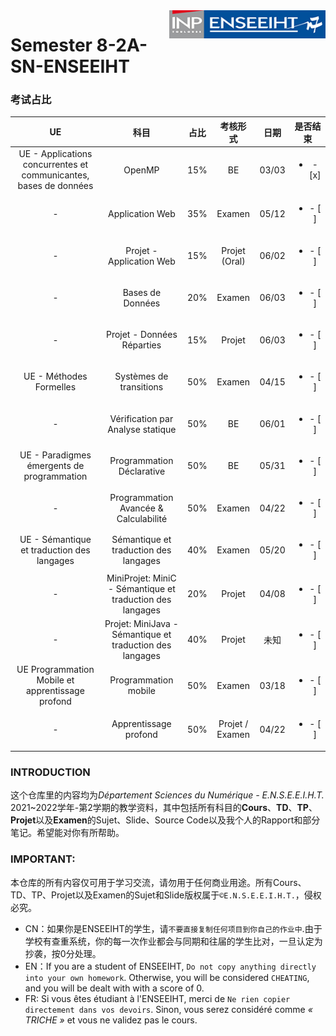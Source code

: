 <div class="logo"><img src="logo.png" width="250px" align="right"></div>

# Semester 8-2A-SN-ENSEEIHT

### 考试占比
|UE|科目|占比|考核形式|日期|是否结束|
|:----:|:----:|:----:|:----:|:----:|:----:|
|UE - Applications concurrentes et communicantes, bases de données|OpenMP|15%|BE|03/03|<ul><li>- [x] </li></ul>|
|-|Application Web|35%|Examen|05/12|<ul><li>- [ ] </li></ul>|
|-|Projet - Application Web|15%|Projet (Oral)|06/02|<ul><li>- [ ] </li></ul>|
|-|Bases de Données|20%|Examen|06/03|<ul><li>- [ ] </li></ul>|
|-|Projet - Données Réparties|15%|Projet|06/03|<ul><li>- [ ] </li></ul>|
|UE - Méthodes Formelles|Systèmes de transitions|50%|Examen|04/15|<ul><li>- [ ] </li></ul>|
|-|Vérification par Analyse statique|50%|BE|06/01|<ul><li>- [ ] </li></ul>|
|UE - Paradigmes émergents de programmation|Programmation Déclarative|50%|BE|05/31|<ul><li>- [ ] </li></ul>|
|-|Programmation Avancée & Calculabilité|50%|Examen|04/22|<ul><li>- [ ] </li></ul>|
|UE - Sémantique et traduction des langages|Sémantique et traduction des langages|40%|Examen|05/20|<ul><li>- [ ] </li></ul>|
|-|MiniProjet: MiniC - Sémantique et traduction des langages|20%|Projet|04/08|<ul><li>- [ ] </li></ul>|
|-|Projet: MiniJava - Sémantique et traduction des langages|40%|Projet|未知|<ul><li>- [ ] </li></ul>|
|UE Programmation Mobile et apprentissage profond|Programmation mobile|50%|Examen|03/18|<ul><li>- [ ] </li></ul>|
|-|Apprentissage profond|50%|Projet / Examen|04/22|<ul><li>- [ ] </li></ul>|

### INTRODUCTION
这个仓库里的内容均为*Département Sciences du Numérique - E.N.S.E.E.I.H.T.* 2021~2022学年-第2学期的教学资料，其中包括所有科目的**Cours**、**TD**、**TP**、**Projet**以及**Examen**的Sujet、Slide、Source Code以及我个人的Rapport和部分笔记。希望能对你有所帮助。


### IMPORTANT: 

本仓库的所有内容仅可用于学习交流，请勿用于任何商业用途。所有Cours、TD、TP、Projet以及Examen的Sujet和Slide版权属于`©E.N.S.E.E.I.H.T.`，侵权必究。
  * CN：如果你是ENSEEIHT的学生，请`不要直接复制任何项目到你自己的作业中`.由于学校有查重系统，你的每一次作业都会与同期和往届的学生比对，一旦认定为抄袭，按0分处理。
  * EN：If you are a student of ENSEEIHT, `Do not copy anything directly into your own homework`. Otherwise, you will be considered `CHEATING`, and you will be dealt with with a score of 0.
  * FR: Si vous êtes étudiant à l'ENSEEIHT, merci de `Ne rien copier directement dans vos devoirs`. Sinon, vous serez considéré comme *« TRICHE »* et vous ne validez pas le cours.

